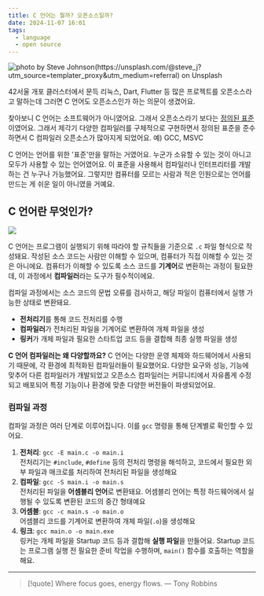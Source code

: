 ```yaml
---
title: C 언어는 뭘까? 오픈소스일까?
date: 2024-11-07 16:01
tags:
  - language
  - open source
---
```


![photo by Steve Johnson(https://unsplash.com/@steve_j?utm_source=templater_proxy&utm_medium=referral) on Unsplash](https://images.unsplash.com/photo-1724427245256-282439d3421a?crop=entropy&cs=srgb&fm=jpg&ixid=M3w2NDU1OTF8MHwxfHJhbmRvbXx8fHx8fHx8fDE3MzA5NjI4OTZ8&ixlib=rb-4.0.3&q=85&w=768&h=432)

42서울 개포 클러스터에서 문득 리눅스, Dart, Flutter 등 많은 프로젝트를 오픈소스라고 말하는데 그러면 C 언어도 오픈소스인가 하는 의문이 생겼어요.

찾아보니 C 언어는 소프트웨어가 아니였어요. 그래서 오픈소스라기 보다는 [정의된 표준](http://www.open-std.org/jtc1/sc22/wg14/)이였어요. 그래서 제각기 다양한 컴파일러를 구체적으로 구현하면서 정의된 표준을 준수하면서 C 컴파일러 오픈소스가 많아지게 되었어요. 예) GCC, MSVC

C 언어는 언어를 위한 '표준'만을 말하는 거였어요. 누군가 소유할 수 있는 것이 아니고 모두가 사용할 수 있는 언어였어요. 이 표준을 사용해서 컴파일러나 인터프리터를 개발하는 건 누구나 가능했어요. 그렇지만 컴퓨터를 모르는 사람과 적은 인원으로는 언어를 만드는 게 쉬운 일이 아니였을 거예요.
## C 언어란 무엇인가?

![](assets/202411071601-20241107162109029.webp)

C 언어는 프로그램이 실행되기 위해 따라야 할 규칙들을 기준으로 `.c` 파일 형식으로 작성돼요. 작성된 소스 코드는 사람만 이해할 수 있으며, 컴퓨터가 직접 이해할 수 있는 것은 아니에요. 컴퓨터가 이해할 수 있도록 소스 코드를 **기계어**로 변환하는 과정이 필요한데, 이 과정에서 **컴파일러**라는 도구가 필수적이에요.

컴파일 과정에서는 소스 코드의 문법 오류를 검사하고, 해당 파일이 컴퓨터에서 실행 가능한 상태로 변환돼요.
- **전처리기**를 통해 코드 전처리를 수행
- **컴파일러**가 전처리된 파일을 기계어로 변환하여 개체 파일을 생성
- **링커**가 개체 파일과 필요한 스타트업 코드 등을 결합해 최종 실행 파일을 생성

**C 언어 컴파일러는 왜 다양할까요?**
C 언어는 다양한 운영 체제와 하드웨어에서 사용되기 때문에, 각 환경에 최적화된 컴파일러들이 필요했어요.
다양한 요구와 성능, 기능에 맞추어 다른 컴파일러가 개발되었고 오픈소스 컴파일러는 커뮤니티에서 자유롭게 수정되고 배포되어 특정 기능이나 환경에 맞춘 다양한 버전들이 파생되었어요.
### 컴파일 과정
컴파일 과정은 여러 단계로 이루어집니다. 이를 `gcc` 명령을 통해 단계별로 확인할 수 있어요.
1. **전처리**: `gcc -E main.c -o main.i`  
    전처리기는 `#include`, `#define` 등의 전처리 명령을 해석하고, 코드에서 필요한 외부 파일과 매크로를 처리하여 전처리된 파일을 생성해요
2. **컴파일**: `gcc -S main.i -o main.s`  
    전처리된 파일을 **어셈블리 언어**로 변환돼요. 어셈블리 언어는 특정 하드웨어에서 실행될 수 있도록 변환된 코드의 중간 형태예요
3. **어셈블**: `gcc -c main.s -o main.o`  
    어셈블리 코드를 기계어로 변환하여 개체 파일(`.o`)을 생성해요
4. **링크**: `gcc main.o -o main.exe`  
    링커는 개체 파일을 Startup 코드 등과 결합해 **실행 파일**을 만들어요. Startup 코드는 프로그램 실행 전 필요한 준비 작업을 수행하며, `main()` 함수를 호출하는 역할을 해요.

---

> [!quote] Where focus goes, energy flows.
> — Tony Robbins